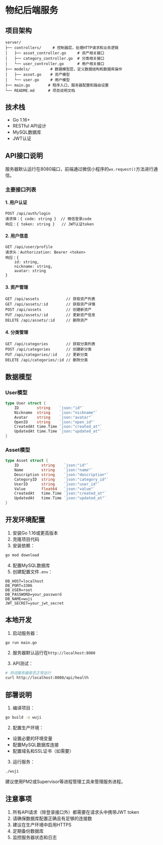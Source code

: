 # 物纪后端服务

## 项目架构

```
server/
├── controllers/     # 控制器层，处理HTTP请求和业务逻辑
│   ├── asset_controller.go     # 资产相关接口
│   ├── category_controller.go  # 分类相关接口
│   └── user_controller.go      # 用户相关接口
├── models/         # 数据模型层，定义数据结构和数据库操作
│   ├── asset.go    # 资产模型
│   └── user.go     # 用户模型
├── main.go        # 程序入口，服务器配置和路由设置
└── README.md      # 项目说明文档
```

## 技术栈

- Go 1.16+
- RESTful API设计
- MySQL数据库
- JWT认证

## API接口说明

服务器默认运行在8080端口，前端通过微信小程序的`wx.request()`方法进行通信。

### 主要接口列表

#### 1. 用户认证
```
POST /api/auth/login
请求体：{ code: string }  // 微信登录code
响应：{ token: string }   // JWT认证token
```

#### 2. 用户信息
```
GET /api/user/profile
请求头：Authorization: Bearer <token>
响应：{
    id: string,
    nickname: string,
    avatar: string
}
```

#### 3. 资产管理
```
GET /api/assets            // 获取资产列表
GET /api/assets/:id        // 获取资产详情
POST /api/assets           // 创建新资产
PUT /api/assets/:id        // 更新资产信息
DELETE /api/assets/:id     // 删除资产
```

#### 4. 分类管理
```
GET /api/categories        // 获取分类列表
POST /api/categories       // 创建新分类
PUT /api/categories/:id    // 更新分类
DELETE /api/categories/:id // 删除分类
```

## 数据模型

### User模型
```go
type User struct {
    ID        string    `json:"id"`
    Nickname  string    `json:"nickname"`
    Avatar    string    `json:"avatar"`
    OpenID    string    `json:"open_id"`
    CreatedAt time.Time `json:"created_at"`
    UpdatedAt time.Time `json:"updated_at"`
}
```

### Asset模型
```go
type Asset struct {
    ID          string    `json:"id"`
    Name        string    `json:"name"`
    Description string    `json:"description"`
    CategoryID  string    `json:"category_id"`
    UserID      string    `json:"user_id"`
    Value       float64   `json:"value"`
    CreatedAt   time.Time `json:"created_at"`
    UpdatedAt   time.Time `json:"updated_at"`
}
```

## 开发环境配置

1. 安装Go 1.16或更高版本
2. 克隆项目代码
3. 安装依赖：
```bash
go mod download
```
4. 配置MySQL数据库
5. 创建配置文件`.env`：
```
DB_HOST=localhost
DB_PORT=3306
DB_USER=root
DB_PASSWORD=your_password
DB_NAME=wuji
JWT_SECRET=your_jwt_secret
```

## 本地开发

1. 启动服务器：
```bash
go run main.go
```

2. 服务器默认运行在`http://localhost:8080`

3. API测试：
```bash
# 测试服务器是否正常运行
curl http://localhost:8080/api/health
```

## 部署说明

1. 编译项目：
```bash
go build -o wuji
```

2. 配置生产环境：
- 设置必要的环境变量
- 配置MySQL数据库连接
- 配置域名和SSL证书（如需要）

3. 运行服务：
```bash
./wuji
```

建议使用PM2或Supervisor等进程管理工具来管理服务进程。

## 注意事项

1. 所有API请求（除登录接口外）都需要在请求头中携带JWT token
2. 请确保数据库配置正确且有足够的连接数
3. 建议在生产环境中启用HTTPS
4. 定期备份数据库
5. 监控服务器状态和日志